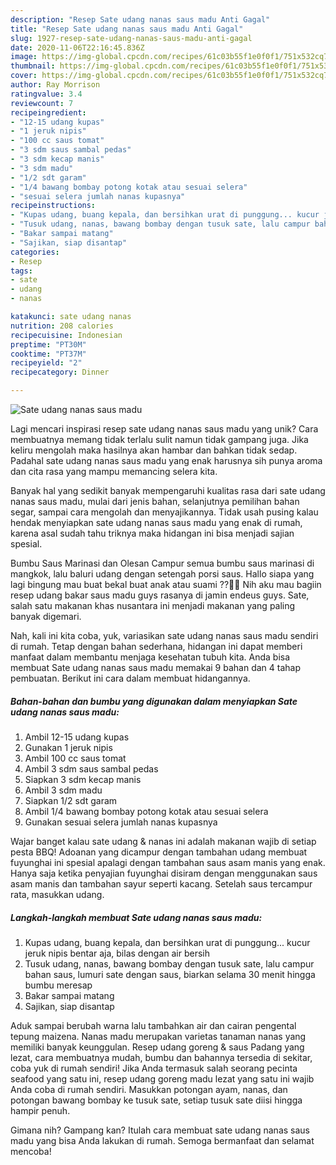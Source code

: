 ```yaml
---
description: "Resep Sate udang nanas saus madu Anti Gagal"
title: "Resep Sate udang nanas saus madu Anti Gagal"
slug: 1927-resep-sate-udang-nanas-saus-madu-anti-gagal
date: 2020-11-06T22:16:45.836Z
image: https://img-global.cpcdn.com/recipes/61c03b55f1e0f0f1/751x532cq70/sate-udang-nanas-saus-madu-foto-resep-utama.jpg
thumbnail: https://img-global.cpcdn.com/recipes/61c03b55f1e0f0f1/751x532cq70/sate-udang-nanas-saus-madu-foto-resep-utama.jpg
cover: https://img-global.cpcdn.com/recipes/61c03b55f1e0f0f1/751x532cq70/sate-udang-nanas-saus-madu-foto-resep-utama.jpg
author: Ray Morrison
ratingvalue: 3.4
reviewcount: 7
recipeingredient:
- "12-15 udang kupas"
- "1 jeruk nipis"
- "100 cc saus tomat"
- "3 sdm saus sambal pedas"
- "3 sdm kecap manis"
- "3 sdm madu"
- "1/2 sdt garam"
- "1/4 bawang bombay potong kotak atau sesuai selera"
- "sesuai selera jumlah nanas kupasnya"
recipeinstructions:
- "Kupas udang, buang kepala, dan bersihkan urat di punggung... kucur jeruk nipis bentar aja, bilas dengan air bersih"
- "Tusuk udang, nanas, bawang bombay dengan tusuk sate, lalu campur bahan saus, lumuri sate dengan saus, biarkan selama 30 menit hingga bumbu meresap"
- "Bakar sampai matang"
- "Sajikan, siap disantap"
categories:
- Resep
tags:
- sate
- udang
- nanas

katakunci: sate udang nanas 
nutrition: 208 calories
recipecuisine: Indonesian
preptime: "PT30M"
cooktime: "PT37M"
recipeyield: "2"
recipecategory: Dinner

---
```



![Sate udang nanas saus madu](https://img-global.cpcdn.com/recipes/61c03b55f1e0f0f1/751x532cq70/sate-udang-nanas-saus-madu-foto-resep-utama.jpg)

Lagi mencari inspirasi resep sate udang nanas saus madu yang unik? Cara membuatnya memang tidak terlalu sulit namun tidak gampang juga. Jika keliru mengolah maka hasilnya akan hambar dan bahkan tidak sedap. Padahal sate udang nanas saus madu yang enak harusnya sih punya aroma dan cita rasa yang mampu memancing selera kita.

Banyak hal yang sedikit banyak mempengaruhi kualitas rasa dari sate udang nanas saus madu, mulai dari jenis bahan, selanjutnya pemilihan bahan segar, sampai cara mengolah dan menyajikannya. Tidak usah pusing kalau hendak menyiapkan sate udang nanas saus madu yang enak di rumah, karena asal sudah tahu triknya maka hidangan ini bisa menjadi sajian spesial.

Bumbu Saus Marinasi dan Olesan Campur semua bumbu saus marinasi di mangkok, lalu baluri udang dengan setengah porsi saus. Hallo siapa yang lagi bingung mau buat bekal buat anak atau suami ??🤔🤔 Nih aku mau bagiin resep udang bakar saus madu guys rasanya di jamin endeus guys. Sate, salah satu makanan khas nusantara ini menjadi makanan yang paling banyak digemari.


Nah, kali ini kita coba, yuk, variasikan sate udang nanas saus madu sendiri di rumah. Tetap dengan bahan sederhana, hidangan ini dapat memberi manfaat dalam membantu menjaga kesehatan tubuh kita. Anda bisa membuat Sate udang nanas saus madu memakai 9 bahan dan 4 tahap pembuatan. Berikut ini cara dalam membuat hidangannya.

<!--inarticleads1-->

##### Bahan-bahan dan bumbu yang digunakan dalam menyiapkan Sate udang nanas saus madu:

1. Ambil 12-15 udang kupas
1. Gunakan 1 jeruk nipis
1. Ambil 100 cc saus tomat
1. Ambil 3 sdm saus sambal pedas
1. Siapkan 3 sdm kecap manis
1. Ambil 3 sdm madu
1. Siapkan 1/2 sdt garam
1. Ambil 1/4 bawang bombay potong kotak atau sesuai selera
1. Gunakan sesuai selera jumlah nanas kupasnya


Wajar banget kalau sate udang &amp; nanas ini adalah makanan wajib di setiap pesta BBQ! Adoanan yang dicampur dengan tambahan udang membuat fuyunghai ini spesial apalagi dengan tambahan saus asam manis yang enak. Hanya saja ketika penyajian fuyunghai disiram dengan menggunakan saus asam manis dan tambahan sayur seperti kacang. Setelah saus tercampur rata, masukkan udang. 

<!--inarticleads2-->

##### Langkah-langkah membuat Sate udang nanas saus madu:

1. Kupas udang, buang kepala, dan bersihkan urat di punggung... kucur jeruk nipis bentar aja, bilas dengan air bersih
1. Tusuk udang, nanas, bawang bombay dengan tusuk sate, lalu campur bahan saus, lumuri sate dengan saus, biarkan selama 30 menit hingga bumbu meresap
1. Bakar sampai matang
1. Sajikan, siap disantap


Aduk sampai berubah warna lalu tambahkan air dan cairan pengental tepung maizena. Nanas madu merupakan varietas tanaman nanas yang memiliki banyak keunggulan. Resep udang goreng &amp; saus Padang yang lezat, cara membuatnya mudah, bumbu dan bahannya tersedia di sekitar, coba yuk di rumah sendiri! Jika Anda termasuk salah seorang pecinta seafood yang satu ini, resep udang goreng madu lezat yang satu ini wajib Anda coba di rumah sendiri. Masukkan potongan ayam, nanas, dan potongan bawang bombay ke tusuk sate, setiap tusuk sate diisi hingga hampir penuh. 

Gimana nih? Gampang kan? Itulah cara membuat sate udang nanas saus madu yang bisa Anda lakukan di rumah. Semoga bermanfaat dan selamat mencoba!
